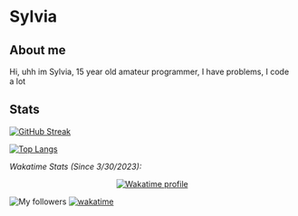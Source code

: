 # Sylvia

## About me
Hi, uhh im Sylvia, 15 year old amateur programmer, I have problems, I code a lot

## Stats
[![GitHub Streak](https://streak-stats.demolab.com/?user=Sylvie-Dev&theme=dark)](https://git.io/streak-stats) 

[![Top Langs](https://github-readme-stats.vercel.app/api/top-langs/?username=Sylvie-Dev&theme=dark)](https://github.com/anuraghazra/github-readme-stats)

*Wakatime Stats (Since 3/30/2023):*
<p align="center">
    <a href="https://wakatime.com/@Sylvia">
        <img alt="Wakatime profile" src="https://github-readme-stats.vercel.app/api/wakatime?username=Sylvia&layout=compact&langs_count=5&&theme=dracula&hide_border=true&bg_color=1a1c1f&icon_color=4e90f0&title=e74545&border_radius=10">
    </a>
</p>


![My followers](https://img.shields.io/github/followers/Sylvie-dev?style=social)
[![wakatime](https://wakatime.com/badge/user/188587d0-8db1-4e68-9d62-1c1a2c05f96c.svg)](https://wakatime.com/@188587d0-8db1-4e68-9d62-1c1a2c05f96c)
